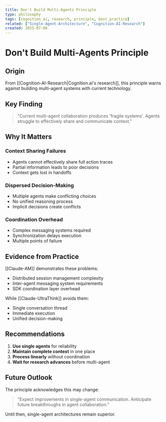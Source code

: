 ```yaml
---
title: Don't Build Multi-Agents Principle
type: philosophy
tags: [cognition_ai, research, principle, best_practice]
related: ["Single-Agent-Architecture", "Cognition-AI-Research"]
created: 2025-07-08
---
```


# Don't Build Multi-Agents Principle

## Origin

From [[Cognition-AI-Research|Cognition.ai's research]], this principle warns against building multi-agent systems with current technology.

## Key Finding

> "Current multi-agent collaboration produces 'fragile systems'. Agents struggle to effectively share and communicate context."

## Why It Matters

### Context Sharing Failures
- Agents cannot effectively share full action traces
- Partial information leads to poor decisions
- Context gets lost in handoffs

### Dispersed Decision-Making
- Multiple agents make conflicting choices
- No unified reasoning process
- Implicit decisions create conflicts

### Coordination Overhead
- Complex messaging systems required
- Synchronization delays execution
- Multiple points of failure

## Evidence from Practice

[[Claude-AM]] demonstrates these problems:
- Distributed session management complexity
- Inter-agent messaging system requirements
- SDK coordination layer overhead

While [[Claude-UltraThink]] avoids them:
- Single conversation thread
- Immediate execution
- Unified decision-making

## Recommendations

1. **Use single agents** for reliability
2. **Maintain complete context** in one place
3. **Process linearly** without coordination
4. **Wait for research advances** before multi-agent

## Future Outlook

The principle acknowledges this may change:
> "Expect improvements in single-agent communication. Anticipate future breakthroughs in agent collaboration."

Until then, single-agent architectures remain superior.
